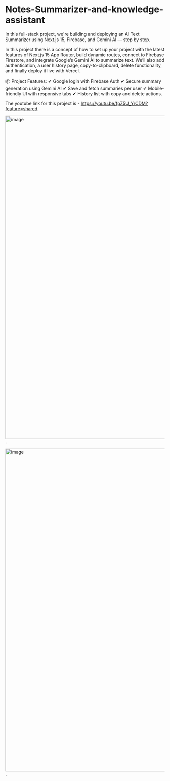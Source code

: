 # Notes-Summarizer-and-knowledge-assistant


In this full-stack project, we're building and deploying an AI Text Summarizer using Next.js 15, Firebase, and Gemini AI — step by step.

In this project there is a concept of how to set up your project with the latest features of Next.js 15 App Router, build dynamic routes, connect to Firebase Firestore, and integrate Google’s Gemini AI to summarize text. We’ll also add authentication, a user history page, copy-to-clipboard, delete functionality, and finally deploy it live with Vercel.

📦 Project Features:
✔ Google login with Firebase Auth
✔ Secure summary generation using Gemini AI
✔ Save and fetch summaries per user
✔ Mobile-friendly UI with responsive tabs
✔ History list with copy and delete actions.


The youtube link for this project is - https://youtu.be/fpZ5U_YrCDM?feature=shared.




















<img width="1920" height="1020" alt="image" src="https://github.com/user-attachments/assets/e032fcce-af98-4a1d-8255-c18a2a4d8096" /> .











<img width="1920" height="1020" alt="image" src="https://github.com/user-attachments/assets/97e3fca9-d9ef-457c-9588-839447bbc84a" /> .






